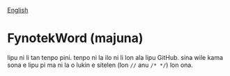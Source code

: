 [English](README.md)

# FynotekWord (majuna)
lipu ni li tan tenpo pini. tenpo ni la ilo ni li lon ala lipu GitHub. sina wile kama sona e lipu pi ma ni la o lukin e sitelen (lon `//` anu `/* */`) lon ona.
